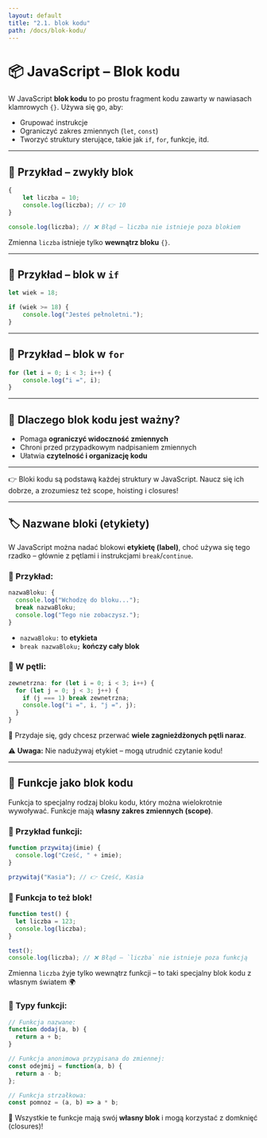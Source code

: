 ```yaml
---
layout: default
title: "2.1. blok kodu"
path: /docs/blok-kodu/
---
```


# 📦 JavaScript – Blok kodu

W JavaScript **blok kodu** to po prostu fragment kodu zawarty w nawiasach klamrowych `{}`. Używa się go, aby:

- Grupować instrukcje
- Ograniczyć zakres zmiennych (`let`, `const`)
- Tworzyć struktury sterujące, takie jak `if`, `for`, funkcje, itd.

---

## 🧱 Przykład – zwykły blok

```js
{
    let liczba = 10;
    console.log(liczba); // 👉 10
}

console.log(liczba); // ❌ Błąd – liczba nie istnieje poza blokiem
```

Zmienna `liczba` istnieje tylko **wewnątrz bloku** `{}`.

---

## 🧪 Przykład – blok w `if`

```js
let wiek = 18;

if (wiek >= 18) {
    console.log("Jesteś pełnoletni.");
}
```

---

## 🔁 Przykład – blok w `for`

```js
for (let i = 0; i < 3; i++) {
    console.log("i =", i);
}
```

---

## 📌 Dlaczego blok kodu jest ważny?

- Pomaga **ograniczyć widoczność zmiennych**
- Chroni przed przypadkowym nadpisaniem zmiennych
- Ułatwia **czytelność i organizację kodu**

---

👉 Bloki kodu są podstawą każdej struktury w JavaScript. Naucz się ich dobrze, a zrozumiesz też scope, hoisting i closures!


---

## 🏷️ Nazwane bloki (etykiety)

W JavaScript można nadać blokowi **etykietę (label)**, choć używa się tego rzadko – głównie z pętlami i instrukcjami `break`/`continue`.

### 📄 Przykład:

```js
nazwaBloku: {
  console.log("Wchodzę do bloku...");
  break nazwaBloku;
  console.log("Tego nie zobaczysz.");
}
```

- `nazwaBloku:` to **etykieta**
- `break nazwaBloku;` **kończy cały blok**

### 🔁 W pętli:

```js
zewnetrzna: for (let i = 0; i < 3; i++) {
  for (let j = 0; j < 3; j++) {
    if (j === 1) break zewnetrzna;
    console.log("i =", i, "j =", j);
  }
}
```

📌 Przydaje się, gdy chcesz przerwać **wiele zagnieżdżonych pętli naraz**.

⚠️ **Uwaga:** Nie nadużywaj etykiet – mogą utrudnić czytanie kodu!


---

## 🧩 Funkcje jako blok kodu

Funkcja to specjalny rodzaj bloku kodu, który można wielokrotnie wywoływać. Funkcje mają **własny zakres zmiennych (scope)**.

### 📄 Przykład funkcji:

```js
function przywitaj(imie) {
  console.log("Cześć, " + imie);
}

przywitaj("Kasia"); // 👉 Cześć, Kasia
```

### 🧱 Funkcja to też blok!

```js
function test() {
  let liczba = 123;
  console.log(liczba);
}

test();
console.log(liczba); // ❌ Błąd – `liczba` nie istnieje poza funkcją
```

Zmienna `liczba` żyje tylko wewnątrz funkcji – to taki specjalny blok kodu z własnym światem 🌍

### 🧠 Typy funkcji:

```js
// Funkcja nazwane:
function dodaj(a, b) {
  return a + b;
}

// Funkcja anonimowa przypisana do zmiennej:
const odejmij = function(a, b) {
  return a - b;
};

// Funkcja strzałkowa:
const pomnoz = (a, b) => a * b;
```

📌 Wszystkie te funkcje mają swój **własny blok** i mogą korzystać z domknięć (closures)!

